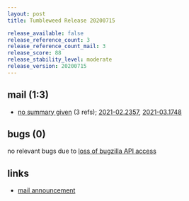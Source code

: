 ```yaml
---
layout: post
title: Tumbleweed Release 20200715

release_available: false
release_reference_count: 3
release_reference_count_mail: 3
release_score: 88
release_stability_level: moderate
release_version: 20200715
---
```


## mail (1:3)

- [no summary given](https://github.com/boombatower/tumbleweed-review/issues/10) (3 refs); [2021-02.2357](https://github.com/boombatower/tumbleweed-review/issues/10), [2021-03.1748](https://github.com/boombatower/tumbleweed-review/issues/10)

## bugs (0)

<!--more-->

no relevant bugs due to [loss of bugzilla API access](https://bugzilla.opensuse.org/show_bug.cgi?id=1157722)



## links

- [mail announcement](https://github.com/boombatower/tumbleweed-review/issues/10)
